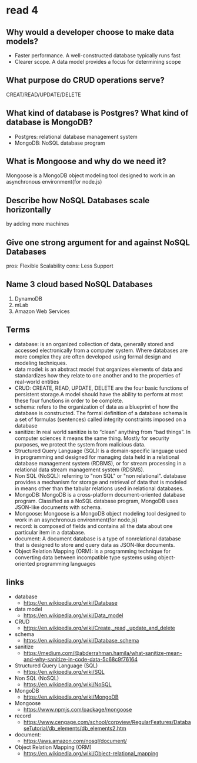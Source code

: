 # read 4


## Why would a developer choose to make data models?
 * Faster performance. A well-constructed database typically runs fast
 * Clearer scope. A data model provides a focus for determining scope
## What purpose do CRUD operations serve?
  CREAT/READ/UPDATE/DELETE
## What kind of database is Postgres? What kind of database is MongoDB?
  * Postgres: relational database management system
  * MongoDB: NoSQL database program
## What is Mongoose and why do we need it?
Mongoose is a MongoDB object modeling tool designed to work in an asynchronous environment(for node.js)
## Describe how NoSQL Databases scale horizontally
by adding more machines 
## Give one strong argument for and against NoSQL Databases
pros: Flexible Scalability
cons: Less Support

## Name 3 cloud based NoSQL Databases
1. DynamoDB
2. mLab
3. Amazon Web Services



## Terms

* database: is an organized collection of data, generally stored and accessed electronically from a computer system. Where databases are more complex they are often developed using formal design and modeling techniques.
* data model: is an abstract model that organizes elements of data and standardizes how they relate to one another and to the properties of real-world entities
* CRUD: CREATE, READ, UPDATE, DELETE are the four basic functions of persistent storage.A model should have the ability to perform at most these four functions in order to be complete.
* schema: refers to the organization of data as a blueprint of how the database is constructed. The formal definition of a database schema is a set of formulas (sentences) called integrity constraints imposed on a database
* sanitize: In real world sanitize is to “clean” anything from “bad things”. In computer sciences it means the same thing. Mostly for security purposes, we protect the system from malicious data.
* Structured Query Language (SQL): is a domain-specific language used in programming and designed for managing data held in a relational database management system (RDBMS), or for stream processing in a relational data stream management system (RDSMS). 
* Non SQL (NoSQL): referring to "non SQL" or "non relational". database provides a mechanism for storage and retrieval of data that is modeled in means other than the tabular relations used in relational databases.
* MongoDB: MongoDB is a cross-platform document-oriented database program. Classified as a NoSQL database program, MongoDB uses JSON-like documents with schema.
* Mongoose: Mongoose is a MongoDB object modeling tool designed to work in an asynchronous environment(for node.js)
* record: is composed of fields and contains all the data about one particular item in a database.
* document: A document database is a type of nonrelational database that is designed to store and query data as JSON-like documents. 
* Object Relation Mapping (ORM):  is a programming technique for converting data between incompatible type systems using object-oriented programming languages


## links

* database
  * https://en.wikipedia.org/wiki/Database
* data model
  * https://en.wikipedia.org/wiki/Data_model
* CRUD
  * https://en.wikipedia.org/wiki/Create,_read,_update_and_delete
* schema
  * https://en.wikipedia.org/wiki/Database_schema
* sanitize
  * https://medium.com/@abderrahman.hamila/what-sanitize-mean-and-why-sanitize-in-code-data-5c68c9f76164
* Structured Query Language (SQL)
  * https://en.wikipedia.org/wiki/SQL
* Non SQL (NoSQL)
  * https://en.wikipedia.org/wiki/NoSQL
* MongoDB
  * https://en.wikipedia.org/wiki/MongoDB
* Mongoose
  * https://www.npmjs.com/package/mongoose
* record
  * https://www.cengage.com/school/corpview/RegularFeatures/DatabaseTutorial/db_elements/db_elements2.htm
* document: 
  * https://aws.amazon.com/nosql/document/
* Object Relation Mapping (ORM)
  * https://en.wikipedia.org/wiki/Object-relational_mapping

